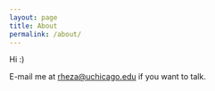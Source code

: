 ```yaml
---
layout: page
title: About
permalink: /about/
---
```


Hi :)

E-mail me at rheza@uchicago.edu if you want to talk.
